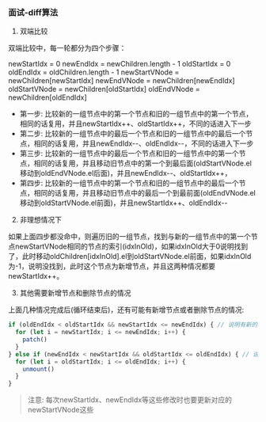 ### 面试-diff算法

1. 双端比较

双端比较中，每一轮都分为四个步骤：

newStartIdx = 0
newEndIdx = newChildren.length - 1
oldStartIdx = 0
oldEndIdx = oldChildren.length - 1
newStartVNode = newChildren[newStartIdx]
newEndVNode = newChildren[newEndIdx]
oldStartVNode = newChildren[oldStartIdx]
oldEndVNode = newChildren[oldEndIdx]

- 第一步: 比较新的一组节点中的第一个节点和旧的一组节点中的第一个节点，相同的话复用，并且newStartIdx++、oldStartIdx++，不同的话进入下一步
- 第二步: 比较新的一组节点中的最后一个节点和旧的一组节点中的最后一个节点，相同的话复用，并且newEndIdx--、oldEndIdx--，不同的话进入下一步
- 第三步: 比较新的一组节点中的最后一个节点和旧的一组节点中的第一个节点，相同的话复用，并且移动旧节点中的第一个到最后面(oldStartVNode.el移动到oldEndVNode.el后面)，并且newEndIdx--、oldStartIdx++，
- 第四步: 比较新的一组节点中的第一个节点和旧的一组节点中的最后一个节点，相同的话复用，并且移动旧节点中的最后一个到最前面(oldEndVNode.el移动到oldStartVNode.el前面)，并且newStartIdx++、oldEndIdx--

2. 非理想情况下

如果上面四步都没命中，则遍历旧的一组节点，找到与新的一组节点中的第一个节点newStartVNode相同的节点的索引(idxInOld)，如果idxInOld大于0说明找到了，此时移动oldChildren[idxInOld].el到oldStartVNode.el前面，如果idxInOld为-1，说明没找到，此时这个节点为新增节点，并且这两种情况都要newStartIdx++。

3. 其他需要新增节点和删除节点的情况

上面几种情况完成后(循环结束后)，还有可能有新增节点或者删除节点的情况:

```js
if (oldEndIdx < oldStartIdx && newStartIdx <= newEndIdx) { // 说明有新的节点遗留，需要挂载
  for (let i = newStartIdx; i <= newEndIdx; i++) {
    patch()
  }
} else if (newEndIdx < newStartIdx && oldStartIdx <= oldEndIdx) { // 说明有旧的节点遗留，需要删除
  for (let i = oldStartIdx; i <= oldEndIdx; i++) {
    unmount()
  }
}
```

> 注意: 每次newStartIdx、newEndIdx等这些修改时也要更新对应的newStartVNode这些